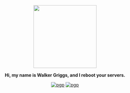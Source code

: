 
<div align="center">
<img height="200" src="https://user-images.githubusercontent.com/12417470/147179570-08d65420-2866-467e-a37a-e14fb44d4f57.png">

**Hi, my name is Walker Griggs, and I reboot your servers.**

[![pgp](https://img.shields.io/badge/pgp-0x3F59872EBAFDD222-d2c5b6)](https://github.com/walkergriggs.gpg)
[![pgp](https://img.shields.io/badge/-walkergriggs.com-d2c5b6)](https://blog.walkergriggs.com)
</div>
